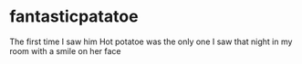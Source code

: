 # fantasticpatatoe
The first time I saw him Hot potatoe was the only one I saw that night in my room with a smile on her face 
